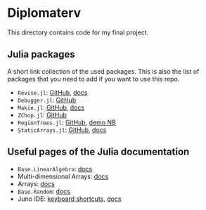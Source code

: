 # Diplomaterv

This directory contains code for my final project.

## Julia packages

A short link collection of the used packages.
This is also the list of packages that you need to add if you want to use this repo.

* `Revise.jl`: [GitHub](https://github.com/timholy/Revise.jl), [docs](https://timholy.github.io/Revise.jl/dev/)
* `Debugger.jl`: [GitHub](https://github.com/JuliaDebug/Debugger.jl)
* `Makie.jl`: [GitHub](https://github.com/JuliaPlots/Makie.jl), [docs](http://juliaplots.org/MakieGallery.jl/stable/)
* `ZChop.jl`: [GitHub](https://github.com/jlapeyre/ZChop.jl)
* `RegionTrees.jl`: [GitHub](https://github.com/rdeits/RegionTrees.jl), [demo NB](https://github.com/rdeits/RegionTrees.jl/blob/master/examples/demo/demo.ipynb)
* `StaticArrays.jl`: [GitHub](https://github.com/JuliaArrays/StaticArrays.jl), [docs](http://juliaarrays.github.io/StaticArrays.jl/stable/)

## Useful pages of the Julia documentation

* `Base.LinearAlgebra`: [docs](https://docs.julialang.org/en/v1/stdlib/LinearAlgebra/)
* Multi-dimensional Arrays: [docs](https://docs.julialang.org/en/v1/manual/arrays/)
* Arrays: [docs](https://docs.julialang.org/en/v1/base/arrays/)
* `Base.Random`: [docs](https://docs.julialang.org/en/v1/stdlib/Random/)
* Juno IDE: [keyboard shortcuts](http://docs.junolab.org/latest/man/basic_usage.html), [docs](http://docs.junolab.org/dev/)
